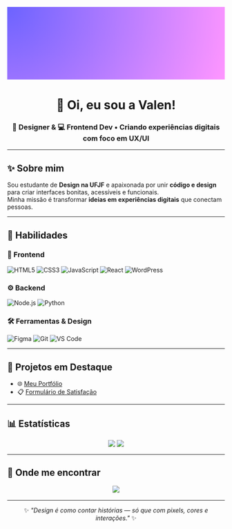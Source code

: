 <p align="center">
  <img src="banner.png" alt="Banner Valen" />
</p>

<h1 align="center">💜 Oi, eu sou a Valen!</h1>
<h3 align="center">🎨 Designer & 💻 Frontend Dev • Criando experiências digitais com foco em UX/UI</h3>

---

## ✨ Sobre mim
Sou estudante de **Design na UFJF** e apaixonada por unir **código e design** para criar interfaces bonitas, acessíveis e funcionais.  
Minha missão é transformar **ideias em experiências digitais** que conectam pessoas.  

---

## 🚀 Habilidades

### 🎨 Frontend
![HTML5](https://img.shields.io/badge/HTML5-6C63FF?style=for-the-badge&logo=html5&logoColor=white)
![CSS3](https://img.shields.io/badge/CSS3-6C63FF?style=for-the-badge&logo=css3&logoColor=white)
![JavaScript](https://img.shields.io/badge/JavaScript-6C63FF?style=for-the-badge&logo=javascript&logoColor=white)
![React](https://img.shields.io/badge/React-6C63FF?style=for-the-badge&logo=react&logoColor=white)
![WordPress](https://img.shields.io/badge/WordPress-6C63FF?style=for-the-badge&logo=wordpress&logoColor=white)

### ⚙️ Backend
![Node.js](https://img.shields.io/badge/Node.js-6C63FF?style=for-the-badge&logo=node.js&logoColor=white)
![Python](https://img.shields.io/badge/Python-6C63FF?style=for-the-badge&logo=python&logoColor=white)

### 🛠️ Ferramentas & Design
![Figma](https://img.shields.io/badge/Figma-6C63FF?style=for-the-badge&logo=figma&logoColor=white)
![Git](https://img.shields.io/badge/Git-6C63FF?style=for-the-badge&logo=git&logoColor=white)
![VS Code](https://img.shields.io/badge/VS%20Code-6C63FF?style=for-the-badge&logo=visual-studio-code&logoColor=white)

---

## 📌 Projetos em Destaque
- 🌐 [Meu Portfólio](https://valenveig.github.io)  
- 📋 [Formulário de Satisfação](https://valenveig.github.io/formulario-satisfacao)  

---

## 📊 Estatísticas
<p align="center">
  <img height="180em" src="https://github-readme-stats.vercel.app/api?username=valenveig&show_icons=true&theme=tokyonight&hide_border=true" />
  <img height="180em" src="https://github-readme-stats.vercel.app/api/top-langs/?username=valenveig&layout=compact&theme=tokyonight&hide_border=true" />
</p>

---

## 💌 Onde me encontrar
<p align="center">
  <a href="https://www.linkedin.com/in/valenveig/">
    <img src="https://img.shields.io/badge/LinkedIn-6C63FF?style=for-the-badge&logo=linkedin&logoColor=white" />
  </a>
</p>

---

<p align="center">
  ✨ <em>"Design é como contar histórias — só que com pixels, cores e interações."</em> ✨
</p>
